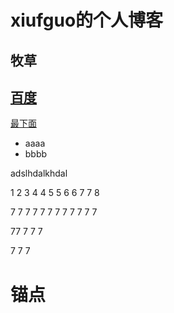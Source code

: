 # xiufguo的个人博客

## 牧草
## [百度](http://baidu.com)
[最下面](#锚点)

* aaaa
* bbbb

adslhdalkhdal







1
2
3
4
4
5
5
6
6
7
7
8

7
7
7
7
7
7
7
7
7
7
7
7

77
7
7
7

7
7
7




































# 锚点
